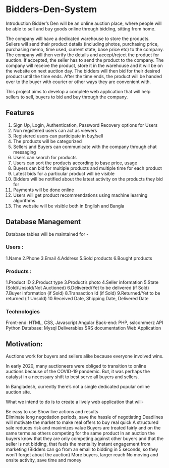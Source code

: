 # Bidders-Den-System
Introduction
Bidder’s Den will be an online auction place, where people will be able to sell and buy goods online through bidding, sitting from home.

The company will have a dedicated warehouse to store the products. Sellers will send their product details (including photos, purchasing price, purchasing memo, time used, current state, base price etc) to the company. The company will then verify the details and accept/reject the product for auction. If accepted, the seller has to send the product to the company. The company will receive the product, store it in the warehouse and it will be on the website on next auction day. The bidders will then bid for their desired product until the time ends. After the time ends, the product will be handed over to the buyer with courier or other ways they are convenient with.

This project aims to develop a complete web application that will help sellers to sell, buyers to bid and buy through the company. 

## Features

1. Sign Up, Login, Authentication, Password Recovery options for Users
2. Non registered users can act as viewers 
3. Registered users can participate in buy/sell
4. The products will be categorized
5. Sellers and Buyers can communicate with the company through chat messaging 
6. Users can search for products 
7. Users can sort the products according to base price, usage
8. Buyers can bid for multiple products and multiple time for each product
9. Latest bids for a particular product will be visible
10. Bidders will be notified about the latest activity on the products they bid for
11. Payments will be done online
12. Users will get product recommendations using machine learning algorithms
13. The website will be visible both in English and Bangla

## Database Management 
Database tables will be maintained for - 
### Users :
1.Name
2.Phone
3.Email
4.Address
5.Sold products
6.Bought products

### Products :
1.Product ID
2.Product type
3.Product’s photo
4.Seller information
5.State (Sold/Unsold/Not Auctioned)
6.Delivered/Yet to be delivered (if Sold)  
7.Buyer information (if Sold)
8.Transaction Id (if Sold)
9.Returned/Yet to be returned (if Unsold)
10.Received Date, Shipping Date, Delivered Date 

### Technologies
Front-end:
HTML, CSS, Javascript
Angular
Back-end:
PHP, sslcommerz API
Python
Database:
Mysql
Deliverables
SRS documentation
Web Application

## Motivation:

Auctions work for buyers and sellers alike because everyone involved wins. 

In early 2020, many auctioneers were obliged to transition to online auctions because of the COVID-19 pandemic. But, it was perhaps the catalyst in a necessary shift to best serve all buyers and sellers. 

In Bangladesh, currently there’s not a single dedicated popular online auction site.

What we intend to do is to create a lively web application that will-

Be easy to use 
Show live actions and results  
Eliminate long negotiation periods, save the hassle of negotiating
Deadlines will motivate the market to make real offers to buy real quick
A structured sale reduces risk and maximizes value
Buyers are treated fairly and on the same terms as others competing for the same product
In an auction the buyers know that they are only competing against other buyers and that the seller is not bidding, that fuels the mentality
Instant engagement from marketing (Bidders can go from an email to bidding in 5 seconds, so they won’t forget about the auction)
More buyers, larger reach
No moving and onsite activity, save time and money 
